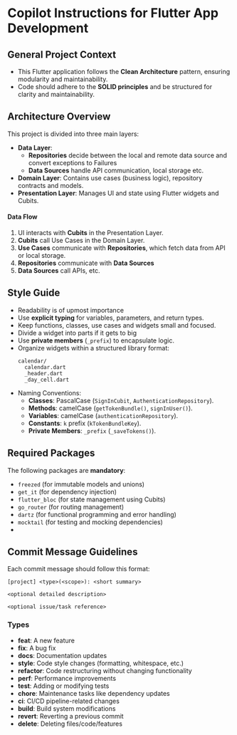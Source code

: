 # Copilot Instructions for Flutter App Development

## General Project Context

- This Flutter application follows the **Clean Architecture** pattern, ensuring modularity and maintainability.
- Code should adhere to the **SOLID principles** and be structured for clarity and maintainability.

## Architecture Overview

This project is divided into three main layers:

- **Data Layer**:
  - **Repositories** decide between the local and remote data source and convert exceptions to Failures
  - **Data Sources** handle API communication, local storage etc.
- **Domain Layer**: Contains use cases (business logic), repository contracts and models.
- **Presentation Layer**: Manages UI and state using Flutter widgets and Cubits.

#### **Data Flow**

1. UI interacts with **Cubits** in the Presentation Layer.
2. **Cubits** call Use Cases in the Domain Layer.
3. **Use Cases** communicate with **Repositories**, which fetch data from API or local storage.
4. **Repositories** communicate with **Data Sources**
5. **Data Sources** call APIs, etc.

## Style Guide

- Readability is of upmost importance
- Use **explicit typing** for variables, parameters, and return types.
- Keep functions, classes, use cases and widgets small and focused.
- Divide a widget into parts if it gets to big
- Use **private members** (`_prefix`) to encapsulate logic.
- Organize widgets within a structured library format:
  ```
  calendar/
    calendar.dart
    _header.dart
    _day_cell.dart
  ```
- Naming Conventions:
  - **Classes**: PascalCase (`SignInCubit`, `AuthenticationRepository`).
  - **Methods**: camelCase (`getTokenBundle()`, `signInUser()`).
  - **Variables**: camelCase (`authenticationRepository`).
  - **Constants**: `k` prefix (`kTokenBundleKey`).
  - **Private Members**: `_prefix` (`_saveTokens()`).

## Required Packages

The following packages are **mandatory**:

- `freezed` (for immutable models and unions)
- `get_it` (for dependency injection)
- `flutter_bloc` (for state management using Cubits)
- `go_router` (for routing management)
- `dartz` (for functional programming and error handling)
- `mocktail` (for testing and mocking dependencies)
-

## Commit Message Guidelines

Each commit message should follow this format:

```
[project] <type>(<scope>): <short summary>

<optional detailed description>

<optional issue/task reference>
```

### Types

- **feat**: A new feature
- **fix**: A bug fix
- **docs**: Documentation updates
- **style**: Code style changes (formatting, whitespace, etc.)
- **refactor**: Code restructuring without changing functionality
- **perf**: Performance improvements
- **test**: Adding or modifying tests
- **chore**: Maintenance tasks like dependency updates
- **ci**: CI/CD pipeline-related changes
- **build**: Build system modifications
- **revert**: Reverting a previous commit
- **delete**: Deleting files/code/features